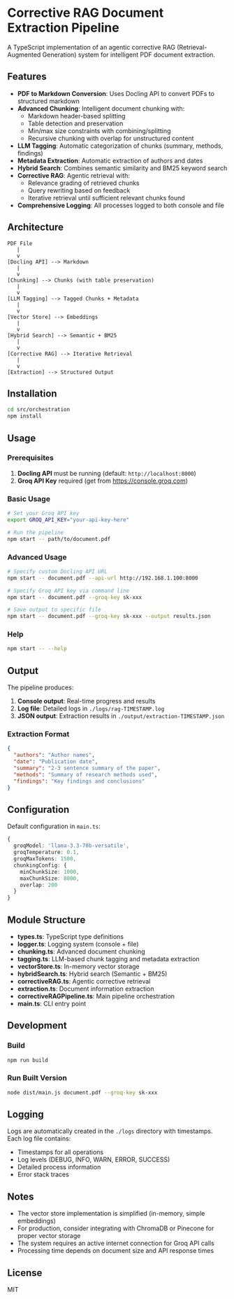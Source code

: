 # Corrective RAG Document Extraction Pipeline

A TypeScript implementation of an agentic corrective RAG (Retrieval-Augmented Generation) system for intelligent PDF document extraction.

## Features

- **PDF to Markdown Conversion**: Uses Docling API to convert PDFs to structured markdown
- **Advanced Chunking**: Intelligent document chunking with:
  - Markdown header-based splitting
  - Table detection and preservation
  - Min/max size constraints with combining/splitting
  - Recursive chunking with overlap for unstructured content
- **LLM Tagging**: Automatic categorization of chunks (summary, methods, findings)
- **Metadata Extraction**: Automatic extraction of authors and dates
- **Hybrid Search**: Combines semantic similarity and BM25 keyword search
- **Corrective RAG**: Agentic retrieval with:
  - Relevance grading of retrieved chunks
  - Query rewriting based on feedback
  - Iterative retrieval until sufficient relevant chunks found
- **Comprehensive Logging**: All processes logged to both console and file

## Architecture

```
PDF File
   |
   v
[Docling API] --> Markdown
   |
   v
[Chunking] --> Chunks (with table preservation)
   |
   v
[LLM Tagging] --> Tagged Chunks + Metadata
   |
   v
[Vector Store] --> Embeddings
   |
   v
[Hybrid Search] --> Semantic + BM25
   |
   v
[Corrective RAG] --> Iterative Retrieval
   |
   v
[Extraction] --> Structured Output
```

## Installation

```bash
cd src/orchestration
npm install
```

## Usage

### Prerequisites

1. **Docling API** must be running (default: `http://localhost:8000`)
2. **Groq API Key** required (get from https://console.groq.com)

### Basic Usage

```bash
# Set your Groq API key
export GROQ_API_KEY="your-api-key-here"

# Run the pipeline
npm start -- path/to/document.pdf
```

### Advanced Usage

```bash
# Specify custom Docling API URL
npm start -- document.pdf --api-url http://192.168.1.100:8000

# Specify Groq API key via command line
npm start -- document.pdf --groq-key sk-xxx

# Save output to specific file
npm start -- document.pdf --groq-key sk-xxx --output results.json
```

### Help

```bash
npm start -- --help
```

## Output

The pipeline produces:

1. **Console output**: Real-time progress and results
2. **Log file**: Detailed logs in `./logs/rag-TIMESTAMP.log`
3. **JSON output**: Extraction results in `./output/extraction-TIMESTAMP.json`

### Extraction Format

```json
{
  "authors": "Author names",
  "date": "Publication date",
  "summary": "2-3 sentence summary of the paper",
  "methods": "Summary of research methods used",
  "findings": "Key findings and conclusions"
}
```

## Configuration

Default configuration in `main.ts`:

```typescript
{
  groqModel: 'llama-3.3-70b-versatile',
  groqTemperature: 0.1,
  groqMaxTokens: 1500,
  chunkingConfig: {
    minChunkSize: 1000,
    maxChunkSize: 8000,
    overlap: 200
  }
}
```

## Module Structure

- **types.ts**: TypeScript type definitions
- **logger.ts**: Logging system (console + file)
- **chunking.ts**: Advanced document chunking
- **tagging.ts**: LLM-based chunk tagging and metadata extraction
- **vectorStore.ts**: In-memory vector storage
- **hybridSearch.ts**: Hybrid search (Semantic + BM25)
- **correctiveRAG.ts**: Agentic corrective retrieval
- **extraction.ts**: Document information extraction
- **correctiveRAGPipeline.ts**: Main pipeline orchestration
- **main.ts**: CLI entry point

## Development

### Build

```bash
npm run build
```

### Run Built Version

```bash
node dist/main.js document.pdf --groq-key sk-xxx
```

## Logging

Logs are automatically created in the `./logs` directory with timestamps. Each log file contains:

- Timestamps for all operations
- Log levels (DEBUG, INFO, WARN, ERROR, SUCCESS)
- Detailed process information
- Error stack traces

## Notes

- The vector store implementation is simplified (in-memory, simple embeddings)
- For production, consider integrating with ChromaDB or Pinecone for proper vector storage
- The system requires an active internet connection for Groq API calls
- Processing time depends on document size and API response times

## License

MIT
